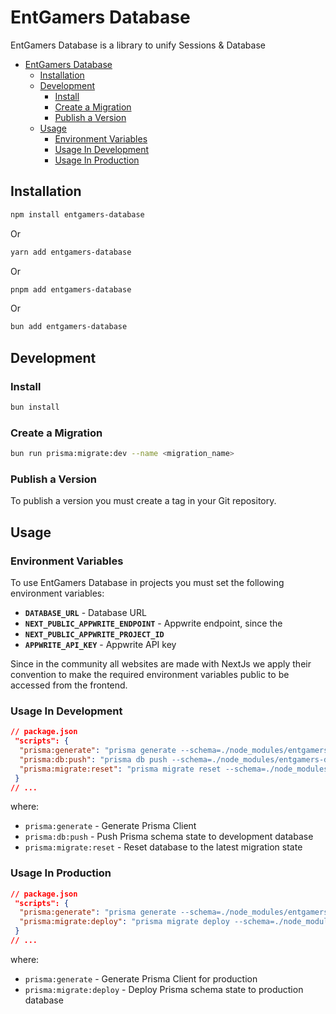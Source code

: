 # EntGamers Database

EntGamers Database is a library to unify Sessions & Database

- [EntGamers Database](#entgamers-database)
  - [Installation](#installation)
  - [Development](#development)
    - [Install](#install)
    - [Create a Migration](#create-a-migration)
    - [Publish a Version](#publish-a-version)
  - [Usage](#usage)
    - [Environment Variables](#environment-variables)
    - [Usage In Development](#usage-in-development)
    - [Usage In Production](#usage-in-production)



## Installation

```bash
npm install entgamers-database
```
Or
```bash
yarn add entgamers-database
```
Or
```bash
pnpm add entgamers-database
```
Or
```bash
bun add entgamers-database
```

## Development

### Install

```bash
bun install
```

### Create a Migration	

```bash
bun run prisma:migrate:dev --name <migration_name>
```

### Publish a Version

To publish a version you must create a tag in your Git repository.

## Usage

### Environment Variables

To use EntGamers Database in projects you must set the following environment variables:

- **`DATABASE_URL`** - Database URL
- **`NEXT_PUBLIC_APPWRITE_ENDPOINT`** - Appwrite endpoint, since the
- **`NEXT_PUBLIC_APPWRITE_PROJECT_ID`**
- **`APPWRITE_API_KEY`** - Appwrite API key

Since in the community all websites are made with NextJs we apply their convention to make the required environment variables public to be accessed from the frontend.

### Usage In Development

```json
// package.json
 "scripts": {
  "prisma:generate": "prisma generate --schema=./node_modules/entgamers-database/prisma/schema.prisma",
  "prisma:db:push": "prisma db push --schema=./node_modules/entgamers-database/prisma/schema.prisma",
  "prisma:migrate:reset": "prisma migrate reset --schema=./node_modules/entgamers-database/prisma/schema.prisma",
 }
// ...
```
where:

- `prisma:generate` - Generate Prisma Client
- `prisma:db:push` - Push Prisma schema state to development database
- `prisma:migrate:reset` - Reset database to the latest migration state

### Usage In Production

```json
// package.json
 "scripts": {
  "prisma:generate": "prisma generate --schema=./node_modules/entgamers-database/prisma/schema.prisma",
  "prisma:migrate:deploy": "prisma migrate deploy --schema=./node_modules/entgamers-database/prisma/schema.prisma",
 }
// ...
```
where:

- `prisma:generate` - Generate Prisma Client for production
- `prisma:migrate:deploy` - Deploy Prisma schema state to production database
